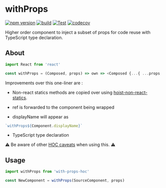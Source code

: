 # withProps

[![npm version](https://badge.fury.io/js/with-props-hoc.svg)](https://badge.fury.io/js/with-props-hoc)
[![build](https://github.com/jeremy-faton/with-props/actions/workflows/npm-publish.yml/badge.svg)](https://github.com/jeremy-faton/with-props/actions/workflows/npm-publish.yml)
[![Test](https://github.com/jeremy-faton/with-props/actions/workflows/test.yml/badge.svg)](https://github.com/jeremy-faton/with-props/actions/workflows/test.yml)
[![codecov](https://codecov.io/gh/jeremy-faton/with-props/branch/master/graph/badge.svg?token=KN7JYHFYCY)](https://codecov.io/gh/jeremy-faton/with-props)

Higher order component to inject a subset of props for code reuse with TypeScript type declaration.

## About

```js
import React from 'react'

const withProps = (Composed, props) => own => <Composed {...{ ...props,...own }}>{own.children}</Composed>
```

Improvements over this one-liner are :

- Non-react statics methods are copied over using [hoist-non-react-statics](https://github.com/mridgway/hoist-non-react-statics).

- ref is forwarded to the component being wrapped

- displayName will appear as 
```js
`withProps${Component.displayName}`
```

- TypeScript type declaration

⚠ Be aware of other [HOC caveats](https://reactjs.org/docs/higher-order-components.html#caveats) when using this. ⚠

## Usage

```js
import withProps from 'with-props-hoc'

const NewComponent = withProps(SourceComponent, props)
```
